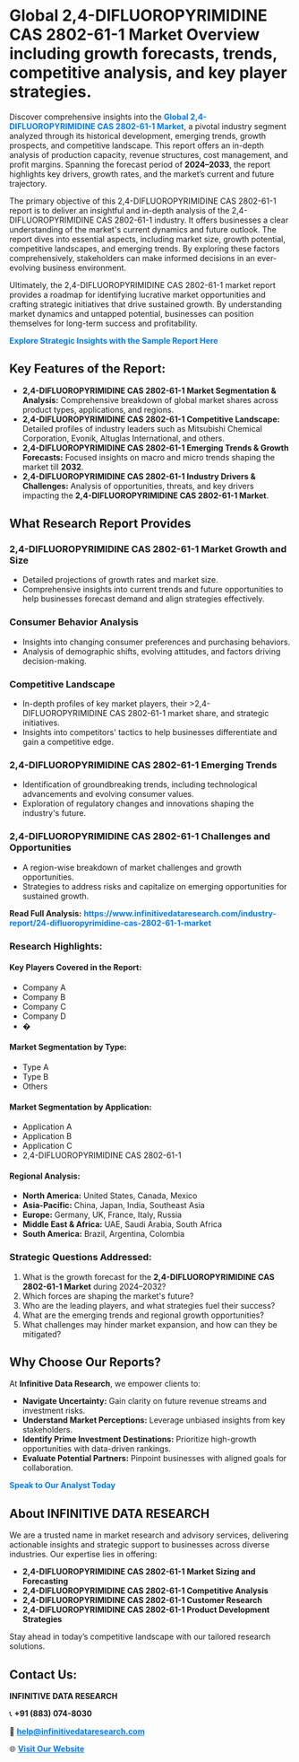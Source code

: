 <h1>Global 2,4-DIFLUOROPYRIMIDINE CAS 2802-61-1 Market Overview including growth forecasts, trends, competitive analysis, and key player strategies.</h1>
<p>
Discover comprehensive insights into the 
<a href="https://www.infinitivedataresearch.com/industry-report/24-difluoropyrimidine-cas-2802-61-1-market" rel="dofollow" style="color: #007BFF; text-decoration: none;"><strong>Global 2,4-DIFLUOROPYRIMIDINE CAS 2802-61-1 Market</strong></a>, a pivotal industry segment analyzed through its historical development, emerging trends, growth prospects, and competitive landscape. This report offers an in-depth analysis of production capacity, revenue structures, cost management, and profit margins. Spanning the forecast period of <strong>2024–2033</strong>, the report highlights key drivers, growth rates, and the market’s current and future trajectory.
</p>
<p>
The primary objective of this 2,4-DIFLUOROPYRIMIDINE CAS 2802-61-1 report is to deliver an insightful and in-depth analysis of the 2,4-DIFLUOROPYRIMIDINE CAS 2802-61-1 industry. It offers businesses a clear understanding of the market's current dynamics and future outlook. The report dives into essential aspects, including market size, growth potential, competitive landscapes, and emerging trends. By exploring these factors comprehensively, stakeholders can make informed decisions in an ever-evolving business environment.
</p>
<p>
Ultimately, the 2,4-DIFLUOROPYRIMIDINE CAS 2802-61-1 market report provides a roadmap for identifying lucrative market opportunities and crafting strategic initiatives that drive sustained growth. By understanding market dynamics and untapped potential, businesses can position themselves for long-term success and profitability.
</p>
<p>
<a href="https://www.infinitivedataresearch.com/request-sample/reportId=103241" style="color: #007BFF; text-decoration: none;"><strong>Explore Strategic Insights with the Sample Report Here</strong></a>
</p>

<h2>Key Features of the Report:</h2>
<ul>
<li><strong>2,4-DIFLUOROPYRIMIDINE CAS 2802-61-1 Market Segmentation & Analysis:</strong> Comprehensive breakdown of global market shares across product types, applications, and regions.</li>
<li><strong>2,4-DIFLUOROPYRIMIDINE CAS 2802-61-1 Competitive Landscape:</strong> Detailed profiles of industry leaders such as Mitsubishi Chemical Corporation, Evonik, Altuglas International, and others.</li>
<li><strong>2,4-DIFLUOROPYRIMIDINE CAS 2802-61-1 Emerging Trends & Growth Forecasts:</strong> Focused insights on macro and micro trends shaping the market till <strong>2032</strong>.</li>
<li><strong>2,4-DIFLUOROPYRIMIDINE CAS 2802-61-1 Industry Drivers & Challenges:</strong> Analysis of opportunities, threats, and key drivers impacting the <strong>2,4-DIFLUOROPYRIMIDINE CAS 2802-61-1 Market</strong>.</li>
</ul>

<h2>What Research Report Provides</h2>
<h3>2,4-DIFLUOROPYRIMIDINE CAS 2802-61-1 Market Growth and Size</h3>
<ul>
<li>Detailed projections of growth rates and market size.</li>
<li>Comprehensive insights into current trends and future opportunities to help businesses forecast demand and align strategies effectively.</li>
</ul>

<h3>Consumer Behavior Analysis</h3>
<ul>
<li>Insights into changing consumer preferences and purchasing behaviors.</li>
<li>Analysis of demographic shifts, evolving attitudes, and factors driving decision-making.</li>
</ul>

<h3>Competitive Landscape</h3>
<ul>
<li>In-depth profiles of key market players, their >2,4-DIFLUOROPYRIMIDINE CAS 2802-61-1 market share, and strategic initiatives.</li>
<li>Insights into competitors' tactics to help businesses differentiate and gain a competitive edge.</li>
</ul>

<h3>2,4-DIFLUOROPYRIMIDINE CAS 2802-61-1 Emerging Trends</h3>
<ul>
<li>Identification of groundbreaking trends, including technological advancements and evolving consumer values.</li>
<li>Exploration of regulatory changes and innovations shaping the industry's future.</li>
</ul>

<h3>2,4-DIFLUOROPYRIMIDINE CAS 2802-61-1 Challenges and Opportunities</h3>
<ul>
<li>A region-wise breakdown of market challenges and growth opportunities.</li>
<li>Strategies to address risks and capitalize on emerging opportunities for sustained growth.</li>
</ul>
<p><strong>Read Full Analysis:</strong> <a href="https://www.infinitivedataresearch.com/industry-report/24-difluoropyrimidine-cas-2802-61-1-market" rel="dofollow" style="color: #007BFF; text-decoration: none;"><strong>https://www.infinitivedataresearch.com/industry-report/24-difluoropyrimidine-cas-2802-61-1-market</strong></a></p>
<h3>Research Highlights:</h3>
<h4>Key Players Covered in the Report:</h4>
<ul><li>Company A</li><li>Company B</li><li>Company C</li><li>Company D</li><li>�</li></ul>
<h4>Market Segmentation by Type:</h4>
<ul><li>Type A</li><li>Type B</li><li>Others</li></ul>
<h4>Market Segmentation by Application:</h4>
<ul><li>Application A</li><li>Application B</li><li>Application C</li><li>2,4-DIFLUOROPYRIMIDINE CAS 2802-61-1</li></ul>

<h4>Regional Analysis:</h4>
<ul>
<li><strong>North America:</strong> United States, Canada, Mexico</li>
<li><strong>Asia-Pacific:</strong> China, Japan, India, Southeast Asia</li>
<li><strong>Europe:</strong> Germany, UK, France, Italy, Russia</li>
<li><strong>Middle East & Africa:</strong> UAE, Saudi Arabia, South Africa</li>
<li><strong>South America:</strong> Brazil, Argentina, Colombia</li>
</ul>

<h3>Strategic Questions Addressed:</h3>
<ol>
<li>What is the growth forecast for the <strong>2,4-DIFLUOROPYRIMIDINE CAS 2802-61-1 Market</strong> during 2024–2032?</li>
<li>Which forces are shaping the market's future?</li>
<li>Who are the leading players, and what strategies fuel their success?</li>
<li>What are the emerging trends and regional growth opportunities?</li>
<li>What challenges may hinder market expansion, and how can they be mitigated?</li>
</ol>

<h2>Why Choose Our Reports?</h2>
<p>At <strong>Infinitive Data Research</strong>, we empower clients to:</p>
<ul>
<li><strong>Navigate Uncertainty:</strong> Gain clarity on future revenue streams and investment risks.</li>
<li><strong>Understand Market Perceptions:</strong> Leverage unbiased insights from key stakeholders.</li>
<li><strong>Identify Prime Investment Destinations:</strong> Prioritize high-growth opportunities with data-driven rankings.</li>
<li><strong>Evaluate Potential Partners:</strong> Pinpoint businesses with aligned goals for collaboration.</li>
</ul>
<p><a href="https://www.infinitivedataresearch.com/industry-report/24-difluoropyrimidine-cas-2802-61-1-market" rel="dofollow" style="color: #007BFF; text-decoration: none;"><strong>Speak to Our Analyst Today</strong></a></p>

<h2>About INFINITIVE DATA RESEARCH</h2>
<p>We are a trusted name in market research and advisory services, delivering actionable insights and strategic support to businesses across diverse industries. Our expertise lies in offering:</p>
<ul>
<li><strong>2,4-DIFLUOROPYRIMIDINE CAS 2802-61-1 Market Sizing and Forecasting</strong></li>
<li><strong>2,4-DIFLUOROPYRIMIDINE CAS 2802-61-1 Competitive Analysis</strong></li>
<li><strong>2,4-DIFLUOROPYRIMIDINE CAS 2802-61-1 Customer Research</strong></li>
<li><strong>2,4-DIFLUOROPYRIMIDINE CAS 2802-61-1 Product Development Strategies</strong></li>
</ul>
<p>Stay ahead in today’s competitive landscape with our tailored research solutions.</p>

<h2>Contact Us:</h2>
<p><strong>INFINITIVE DATA RESEARCH</strong></p>
<p>📞 <strong>+91 (883) 074-8030</strong></p>
<p>📧 <strong><a href="mailto:help@infinitivedataresearch.com" style="color: #007BFF;">help@infinitivedataresearch.com</a></strong></p>
<p>🌐 <strong><a href="https://www.infinitivedataresearch.com" rel="dofollow" style="color: #007BFF;">Visit Our Website</a></strong></p>
